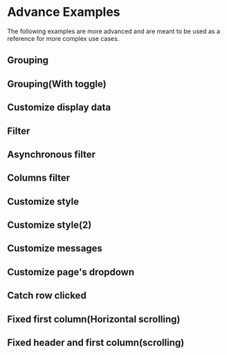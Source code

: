 <script setup>
import cusDisplayData from "./code/advance-examples/cus-display-data.vue";
import Filter from "./code/advance-examples/filter.vue";
import asyncFilter from "./code/advance-examples/async-filter.vue";
import catchRow  from "./code/advance-examples/catch-row.vue"
import filterInTable from "./code/advance-examples/filter-in-table.vue"
import fixedFirstColumn from "./code/advance-examples/fixed-first-column.vue"
import fixedHeaderAndFirstColumn from "./code/advance-examples/fixed-header-and-first-column.vue"
// import showControls from "./code/advance-examples/show-controls.vue"
import groupingWithToggle from "./code/advance-examples/grouping.vue"
import grouping from "./code/advance-examples/grouping2.vue"
import customizeStyle from "./code/advance-examples/custom-style.vue"
import customizeStyle2 from "./code/advance-examples/custom-style-2.vue"
import customizeMessages from "./code/advance-examples/cus-message.vue"
import customizePageDropdown from "./code/advance-examples/cus-page-drop.vue"

</script>

# Advance Examples

The following examples are more advanced and are meant to be used as a reference for more complex use cases.

## Grouping

<grouping/>

## Grouping(With toggle)

<groupingWithToggle/>

## Customize display data

<cusDisplayData />

## Filter

<Filter />

## Asynchronous filter

<asyncFilter />

## Columns filter

<filterInTable />

## Customize style

<customizeStyle/>

## Customize style(2)

<customizeStyle2/>

## Customize messages

<customizeMessages/>

## Customize page's dropdown

<customizePageDropdown/>

## Catch row clicked

<catchRow/>

## Fixed first column(Horizontal scrolling)

<fixedFirstColumn/>

## Fixed header and first column(scrolling)

<fixedHeaderAndFirstColumn/>

<style>
.vtl-thead-th input{
    background-color: #fff;
}
</style>
